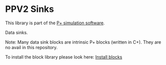 # PPV2 Sinks
This library is part of the [P+ simulation software](https://github.com/Mynogs/PPV2-Simulation-System).

Data sinks.

Note: Many data sink blocks are intrinsic P+ blocks (written in C+). They are no avail in this repository.

To install the block library please look here: [Install blocks](https://github.com/Mynogs/PPV2-Simulation-System/blob/master/README.md#install-blocks)
